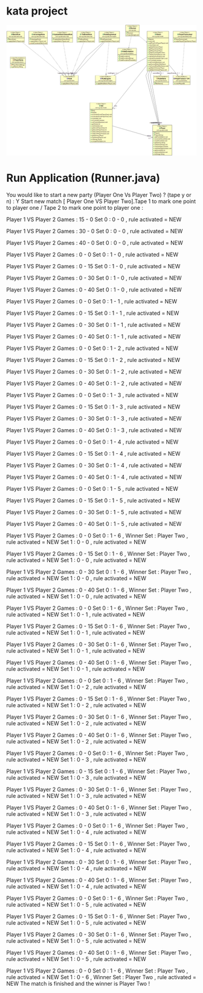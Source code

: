# kata project

![alt tag](https://raw.githubusercontent.com/adminall/kata_project/master/src/main/resources/uml/kata_uml.png)

# Run Application (Runner.java)

 You would like to start a new party (Player One Vs Player Two) ? (tape y or n) : Y
 Start new match [ Player One VS Player Two].Tape 1 to mark one point to player one / Tape 2 to mark one point to player one : 

Player 1 VS Player 2 
Games : 15 - 0
Set 0 : 0 - 0 , rule activated = NEW

Player 1 VS Player 2 
Games : 30 - 0
Set 0 : 0 - 0 , rule activated = NEW

Player 1 VS Player 2 
Games : 40 - 0
Set 0 : 0 - 0 , rule activated = NEW

Player 1 VS Player 2 
Games : 0 - 0
Set 0 : 1 - 0 , rule activated = NEW

Player 1 VS Player 2 
Games : 0 - 15
Set 0 : 1 - 0 , rule activated = NEW

Player 1 VS Player 2 
Games : 0 - 30
Set 0 : 1 - 0 , rule activated = NEW

Player 1 VS Player 2 
Games : 0 - 40
Set 0 : 1 - 0 , rule activated = NEW

Player 1 VS Player 2 
Games : 0 - 0
Set 0 : 1 - 1 , rule activated = NEW

Player 1 VS Player 2 
Games : 0 - 15
Set 0 : 1 - 1 , rule activated = NEW

Player 1 VS Player 2 
Games : 0 - 30
Set 0 : 1 - 1 , rule activated = NEW

Player 1 VS Player 2 
Games : 0 - 40
Set 0 : 1 - 1 , rule activated = NEW

Player 1 VS Player 2 
Games : 0 - 0
Set 0 : 1 - 2 , rule activated = NEW

Player 1 VS Player 2 
Games : 0 - 15
Set 0 : 1 - 2 , rule activated = NEW

Player 1 VS Player 2 
Games : 0 - 30
Set 0 : 1 - 2 , rule activated = NEW

Player 1 VS Player 2 
Games : 0 - 40
Set 0 : 1 - 2 , rule activated = NEW

Player 1 VS Player 2 
Games : 0 - 0
Set 0 : 1 - 3 , rule activated = NEW

Player 1 VS Player 2 
Games : 0 - 15
Set 0 : 1 - 3 , rule activated = NEW

Player 1 VS Player 2 
Games : 0 - 30
Set 0 : 1 - 3 , rule activated = NEW

Player 1 VS Player 2 
Games : 0 - 40
Set 0 : 1 - 3 , rule activated = NEW

Player 1 VS Player 2 
Games : 0 - 0
Set 0 : 1 - 4 , rule activated = NEW

Player 1 VS Player 2 
Games : 0 - 15
Set 0 : 1 - 4 , rule activated = NEW

Player 1 VS Player 2 
Games : 0 - 30
Set 0 : 1 - 4 , rule activated = NEW

Player 1 VS Player 2 
Games : 0 - 40
Set 0 : 1 - 4 , rule activated = NEW

Player 1 VS Player 2 
Games : 0 - 0
Set 0 : 1 - 5 , rule activated = NEW

Player 1 VS Player 2 
Games : 0 - 15
Set 0 : 1 - 5 , rule activated = NEW

Player 1 VS Player 2 
Games : 0 - 30
Set 0 : 1 - 5 , rule activated = NEW

Player 1 VS Player 2 
Games : 0 - 40
Set 0 : 1 - 5 , rule activated = NEW

Player 1 VS Player 2 
Games : 0 - 0
Set 0 : 1 - 6 , Winner Set : Player Two , rule activated = NEW
Set 1 : 0 - 0 , rule activated = NEW

Player 1 VS Player 2 
Games : 0 - 15
Set 0 : 1 - 6 , Winner Set : Player Two , rule activated = NEW
Set 1 : 0 - 0 , rule activated = NEW

Player 1 VS Player 2 
Games : 0 - 30
Set 0 : 1 - 6 , Winner Set : Player Two , rule activated = NEW
Set 1 : 0 - 0 , rule activated = NEW

Player 1 VS Player 2 
Games : 0 - 40
Set 0 : 1 - 6 , Winner Set : Player Two , rule activated = NEW
Set 1 : 0 - 0 , rule activated = NEW

Player 1 VS Player 2 
Games : 0 - 0
Set 0 : 1 - 6 , Winner Set : Player Two , rule activated = NEW
Set 1 : 0 - 1 , rule activated = NEW

Player 1 VS Player 2 
Games : 0 - 15
Set 0 : 1 - 6 , Winner Set : Player Two , rule activated = NEW
Set 1 : 0 - 1 , rule activated = NEW

Player 1 VS Player 2 
Games : 0 - 30
Set 0 : 1 - 6 , Winner Set : Player Two , rule activated = NEW
Set 1 : 0 - 1 , rule activated = NEW

Player 1 VS Player 2 
Games : 0 - 40
Set 0 : 1 - 6 , Winner Set : Player Two , rule activated = NEW
Set 1 : 0 - 1 , rule activated = NEW

Player 1 VS Player 2 
Games : 0 - 0
Set 0 : 1 - 6 , Winner Set : Player Two , rule activated = NEW
Set 1 : 0 - 2 , rule activated = NEW

Player 1 VS Player 2 
Games : 0 - 15
Set 0 : 1 - 6 , Winner Set : Player Two , rule activated = NEW
Set 1 : 0 - 2 , rule activated = NEW

Player 1 VS Player 2 
Games : 0 - 30
Set 0 : 1 - 6 , Winner Set : Player Two , rule activated = NEW
Set 1 : 0 - 2 , rule activated = NEW

Player 1 VS Player 2 
Games : 0 - 40
Set 0 : 1 - 6 , Winner Set : Player Two , rule activated = NEW
Set 1 : 0 - 2 , rule activated = NEW

Player 1 VS Player 2 
Games : 0 - 0
Set 0 : 1 - 6 , Winner Set : Player Two , rule activated = NEW
Set 1 : 0 - 3 , rule activated = NEW

Player 1 VS Player 2 
Games : 0 - 15
Set 0 : 1 - 6 , Winner Set : Player Two , rule activated = NEW
Set 1 : 0 - 3 , rule activated = NEW

Player 1 VS Player 2 
Games : 0 - 30
Set 0 : 1 - 6 , Winner Set : Player Two , rule activated = NEW
Set 1 : 0 - 3 , rule activated = NEW

Player 1 VS Player 2 
Games : 0 - 40
Set 0 : 1 - 6 , Winner Set : Player Two , rule activated = NEW
Set 1 : 0 - 3 , rule activated = NEW

Player 1 VS Player 2 
Games : 0 - 0
Set 0 : 1 - 6 , Winner Set : Player Two , rule activated = NEW
Set 1 : 0 - 4 , rule activated = NEW

Player 1 VS Player 2 
Games : 0 - 15
Set 0 : 1 - 6 , Winner Set : Player Two , rule activated = NEW
Set 1 : 0 - 4 , rule activated = NEW

Player 1 VS Player 2 
Games : 0 - 30
Set 0 : 1 - 6 , Winner Set : Player Two , rule activated = NEW
Set 1 : 0 - 4 , rule activated = NEW

Player 1 VS Player 2 
Games : 0 - 40
Set 0 : 1 - 6 , Winner Set : Player Two , rule activated = NEW
Set 1 : 0 - 4 , rule activated = NEW

Player 1 VS Player 2 
Games : 0 - 0
Set 0 : 1 - 6 , Winner Set : Player Two , rule activated = NEW
Set 1 : 0 - 5 , rule activated = NEW

Player 1 VS Player 2 
Games : 0 - 15
Set 0 : 1 - 6 , Winner Set : Player Two , rule activated = NEW
Set 1 : 0 - 5 , rule activated = NEW

Player 1 VS Player 2 
Games : 0 - 30
Set 0 : 1 - 6 , Winner Set : Player Two , rule activated = NEW
Set 1 : 0 - 5 , rule activated = NEW

Player 1 VS Player 2 
Games : 0 - 40
Set 0 : 1 - 6 , Winner Set : Player Two , rule activated = NEW
Set 1 : 0 - 5 , rule activated = NEW

Player 1 VS Player 2 
Games : 0 - 0
Set 0 : 1 - 6 , Winner Set : Player Two , rule activated = NEW
Set 1 : 0 - 6 , Winner Set : Player Two , rule activated = NEW
 The match is finished and the winner is Player Two ! 

